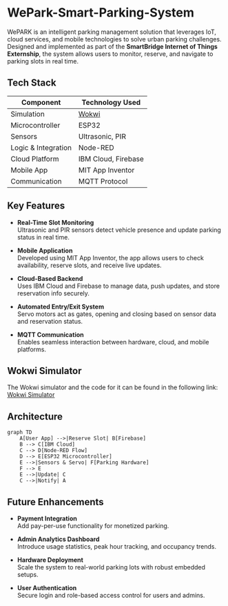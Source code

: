 # WePark-Smart-Parking-System

WePARK is an intelligent parking management solution that leverages IoT, cloud services, and mobile technologies to solve urban parking challenges. Designed and implemented as part of the **SmartBridge Internet of Things Externship**, the system allows users to monitor, reserve, and navigate to parking slots in real time.

## Tech Stack

| Component            | Technology Used               |
|----------------------|--------------------------------|
| Simulation           | [Wokwi](https://wokwi.com)     |
| Microcontroller      | ESP32                          |
| Sensors              | Ultrasonic, PIR                |
| Logic & Integration  | Node-RED                       |
| Cloud Platform       | IBM Cloud, Firebase            |
| Mobile App           | MIT App Inventor               |
| Communication        | MQTT Protocol                  |


## Key Features

- **Real-Time Slot Monitoring**  
  Ultrasonic and PIR sensors detect vehicle presence and update parking status in real time.

- **Mobile Application**  
  Developed using MIT App Inventor, the app allows users to check availability, reserve slots, and receive live updates.

- **Cloud-Based Backend**  
  Uses IBM Cloud and Firebase to manage data, push updates, and store reservation info securely.

- **Automated Entry/Exit System**  
  Servo motors act as gates, opening and closing based on sensor data and reservation status.

- **MQTT Communication**  
  Enables seamless interaction between hardware, cloud, and mobile platforms.


## Wokwi Simulator
The Wokwi simulator and the code for it can be found in the following link: [Wokwi Simulator](https://wokwi.com/projects/368676828824469505)


## Architecture

```mermaid
graph TD
    A[User App] -->|Reserve Slot| B[Firebase]
    B --> C[IBM Cloud]
    C --> D[Node-RED Flow]
    D --> E[ESP32 Microcontroller]
    E -->|Sensors & Servo| F[Parking Hardware]
    F --> E
    E -->|Update| C
    C -->|Notify| A
```


## Future Enhancements

- **Payment Integration**  
  Add pay-per-use functionality for monetized parking.

- **Admin Analytics Dashboard**  
  Introduce usage statistics, peak hour tracking, and occupancy trends.

- **Hardware Deployment**  
  Scale the system to real-world parking lots with robust embedded setups.

- **User Authentication**  
  Secure login and role-based access control for users and admins.


